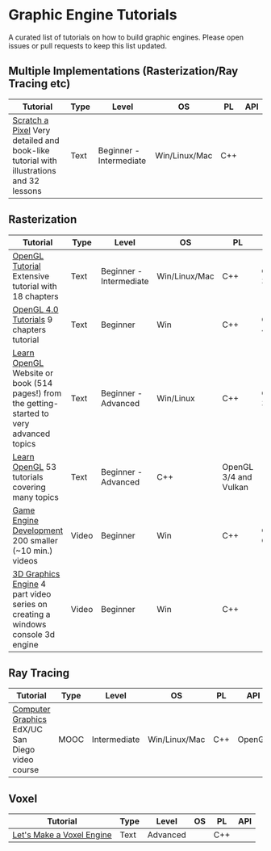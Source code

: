 # Graphic Engine Tutorials
A curated list of tutorials on how to build graphic engines. Please open issues or pull requests to keep this list updated.

## Multiple Implementations (Rasterization/Ray Tracing etc)


| Tutorial | Type | Level | OS | PL | API |
|----------|------|-------|----|----|-----|
| [Scratch a Pixel](https://www.scratchapixel.com/) Very detailed and book-like tutorial with illustrations and 32 lessons | Text | Beginner - Intermediate | Win/Linux/Mac | C++ | |

## Rasterization

| Tutorial | Type | Level | OS | PL | API |
|----------|------|-------|----|----|-----|
| [OpenGL Tutorial](http://www.opengl-tutorial.org/) Extensive tutorial with 18 chapters | Text | Beginner - Intermediate | Win/Linux/Mac | C++ | OpenGL 3 and 4 |
| [OpenGL 4.0 Tutorials](http://www.rastertek.com/tutgl40.html) 9 chapters tutorial | Text | Beginner | Win | C++ | OpenGL 4 |
| [Learn OpenGL](https://learnopengl.com) Website or book (514 pages!) from the getting-started to very advanced topics | Text | Beginner - Advanced | Win/Linux | C++ | OpenGL 3.3 |
| [Learn OpenGL](http://ogldev.atspace.co.uk) 53 tutorials covering many topics | Text | Beginner - Advanced | C++ | OpenGL 3/4 and Vulkan |
| [Game Engine Development](https://www.youtube.com/playlist?list=PLRwVmtr-pp04XomGtm-abzb-2M1xszjFx) 200 smaller (~10 min.) videos | Video |  Beginner | Win | C++ | OpenGL, Qt |
| [3D Graphics Engine](https://www.youtube.com/watch?v=ih20l3pJoeU&list=PLrOv9FMX8xJE8NgepZR1etrsU63fDDGxO) 4 part video series on creating a windows console 3d engine | Video | Beginner | Win | C++ | |


## Ray Tracing

| Tutorial | Type | Level | OS | PL | API |
|----------|------|-------|----|----|-----|
| [Computer Graphics](https://www.edx.org/course/computer-graphics-2) EdX/UC San Diego video course | MOOC | Intermediate | Win/Linux/Mac | C++ | OpenGL |

## Voxel

| Tutorial | Type | Level | OS | PL | API |
|----------|------|-------|----|----|-----|
| [Let's Make a Voxel Engine](https://sites.google.com/site/letsmakeavoxelengine/home) | Text | Advanced |  | C++ |  |
